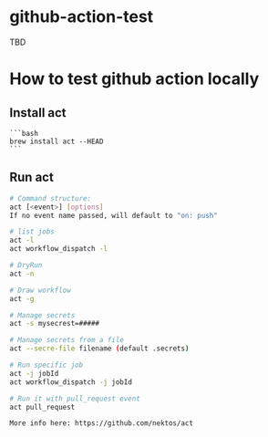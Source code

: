 # github-action-test

TBD

# How to test github action locally

## Install act

    ```bash
    brew install act --HEAD
    ```

## Run act

```bash
# Command structure:
act [<event>] [options]
If no event name passed, will default to "on: push"

# list jobs
act -l
act workflow_dispatch -l

# DryRun
act -n

# Draw workflow
act -g

# Manage secrets
act -s mysecrest=#####

# Manage secrets from a file
act --secre-file filename (default .secrets)

# Run specific job
act -j jobId
act workflow_dispatch -j jobId

# Run it with pull_request event
act pull_request

More info here: https://github.com/nektos/act
```
